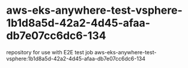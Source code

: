 # aws-eks-anywhere-test-vsphere-1b1d8a5d-42a2-4d45-afaa-db7e07cc6dc6-134
repository for use with E2E test job aws-eks-anywhere-test-vsphere:1b1d8a5d-42a2-4d45-afaa-db7e07cc6dc6-134
